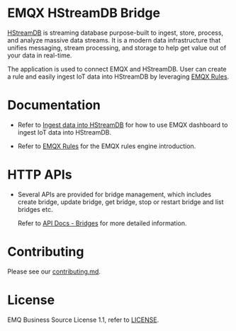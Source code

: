 # EMQX HStreamDB Bridge

[HStreamDB](https://hstream.io/) is streaming database purpose-built to ingest,
store, process, and analyze massive data streams. It is a modern data infrastructure
that unifies messaging, stream processing, and storage to help get value out of
your data in real-time.

The application is used to connect EMQX and HStreamDB.
User can create a rule and easily ingest IoT data into HStreamDB by leveraging
[EMQX Rules](https://docs.emqx.com/en/enterprise/v5.0/data-integration/rules.html).


# Documentation

- Refer to [Ingest data into HStreamDB](todo)
  for how to use EMQX dashboard to ingest IoT data into HStreamDB.

- Refer to [EMQX Rules](https://docs.emqx.com/en/enterprise/v5.0/data-integration/rules.html)
  for the EMQX rules engine introduction.


# HTTP APIs

- Several APIs are provided for bridge management, which includes create bridge,
  update bridge, get bridge, stop or restart bridge and list bridges etc.

  Refer to [API Docs - Bridges](https://docs.emqx.com/en/enterprise/v5.0/admin/api-docs.html#tag/Bridges)
  for more detailed information.


# Contributing

Please see our [contributing.md](../../CONTRIBUTING.md).


# License

EMQ Business Source License 1.1, refer to [LICENSE](BSL.txt).
